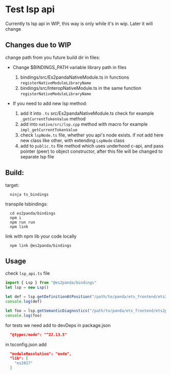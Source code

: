 # Test lsp api

Currently ts lsp api in WIP, this way is only while it's in wip. Later it will change

## Changes due to WIP

change path from you future build dir in files:
- Change $BINDINGS_PATH variable library path in files 
  1. bindings/src/Es2pandaNativeModule.ts in functions `registerNativeModuleLibraryName`
  2. bindings/src/InteropNativeModule.ts in the same function `registerNativeModuleLibraryName`

- If you need to add new lsp method:
  1. add it into `.ts` src/Es2pandaNativeModule.ts check for example `_getCurrentTokenValue` method
  2. add into `native/src/lsp.cpp` method with macro for example `impl_getCurrentTokenValue`
  3. check `lspNode.ts` file, whether you api's node exists. if not add here new class like other, with extending `LspNode` class
  4. add to `public.ts` file method which uses underhood c-api, and pass pointer (peer) to object constructor, after this file will be changed to separate lsp file

## Build:
target:
```
  ninja ts_bindings
```

transpile tsbindings:

```
  cd es2panda/bindings
  npm i
  npm run run
  npm link
```

link with npm lib your code locally 

```
  npm link @es2panda/bindings
```

## Usage

check `lsp_api.ts` file 
```ts
import { Lsp } from "@es2panda/bindings"
let lsp = new Lsp()

let def = lsp.getDefinitionAtPosition("/path/to/panda/ets_frontend/ets2panda/foo/f2.sts", 70)
console.log(def)

let foo = lsp.getSemanticDiagnostics("/path/to/panda/ets_frontend/ets2panda/foo/f3.sts")
console.log(foo)
```

for tests we need add to devDeps in package.json
```json
  "@types/node": "^22.13.5"
```

in tsconfig.json add 

```json
  "moduleResolution": "node",
  "lib": [
    "es2017"
  ]
```
